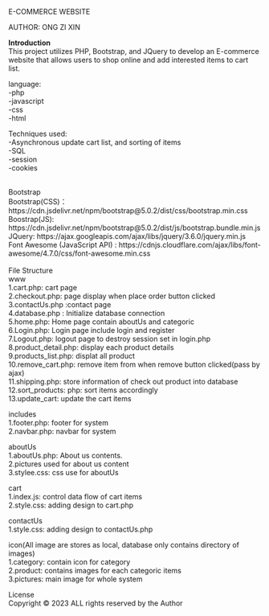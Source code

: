E-COMMERCE WEBSITE<br>

AUTHOR: ONG ZI XIN<br>

**Introduction**<br>
This project utilizes PHP, Bootstrap, and JQuery to develop an E-commerce website that allows users to shop online and add interested items to cart list.<br>

language:<br>
-php<br>
-javascript<br>
-css<br>
-html<br>

Techniques used:<br>
-Asynchronous update cart list, and sorting of items<br>
-SQL<br>
-session<br>
-cookies<br>
 
<br>
Bootstrap <br>
Bootstrap(CSS)： https://cdn.jsdelivr.net/npm/bootstrap@5.0.2/dist/css/bootstrap.min.css<br>
Boostrap(JS): https://cdn.jsdelivr.net/npm/bootstrap@5.0.2/dist/js/bootstrap.bundle.min.js<br>
JQuery: https://ajax.googleapis.com/ajax/libs/jquery/3.6.0/jquery.min.js<br>
Font Awesome (JavaScript API) : https://cdnjs.cloudflare.com/ajax/libs/font-awesome/4.7.0/css/font-awesome.min.css<br>

<br>
File Structure<br>
www<br>
1.cart.php: cart page <br>
2.checkout.php: page display when place order button clicked<br>
3.contactUs.php :contact page<br>
4.database.php : Initialize database connection<br>
5.home.php: Home page contain aboutUs and categoric<br>
6.Login.php: Login page include login and register<br>
7.Logout.php: logout page to destroy session set in login.php<br>
8.product_detail.php: display each product details<br>
9.products_list.php: displat all product <br>
10.remove_cart.php: remove item from when remove button clicked(pass by ajax)<br>
11.shipping.php: store information of check out product into database<br>
12.sort_products: php: sort items accordingly <br>
13.update_cart: update the cart items<br>

includes<br>
1.footer.php: footer for system<br>
2.navbar.php: navbar for system<br>

aboutUs<br>
1.aboutUs.php: About us contents.<br>
2.pictures used for about us content<br>
3.stylee.css: css use for aboutUs<br>


cart<br>
1.index.js: control data flow of cart items<br>
2.style.css: adding design to cart.php<br>

contactUs<br>
1.style.css: adding design to contactUs.php<br>

icon(All image are stores as local, database only contains directory of images)<br>
1.category: contain icon for category<br>
2.product: contains images for each categoric items<br>
3.pictures: main image for whole system<br>


License<br>
Copyright © 2023 ALL rights reserved by the Author<br>
